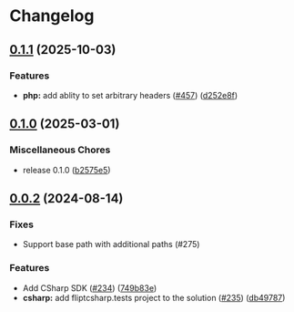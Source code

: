 # Changelog

## [0.1.1](https://github.com/flipt-io/flipt-server-sdks/compare/flipt-csharp-v0.1.0...flipt-csharp-v0.1.1) (2025-10-03)


### Features

* **php:** add ablity to set arbitrary headers ([#457](https://github.com/flipt-io/flipt-server-sdks/issues/457)) ([d252e8f](https://github.com/flipt-io/flipt-server-sdks/commit/d252e8f67895bf4ba1778d46f855c0a915fa024a))

## [0.1.0](https://github.com/flipt-io/flipt-server-sdks/compare/flipt-csharp-v0.0.2...flipt-csharp-v0.1.0) (2025-03-01)

### Miscellaneous Chores

- release 0.1.0 ([b2575e5](https://github.com/flipt-io/flipt-server-sdks/commit/b2575e5854546ad823dc7d79fb3c993f472efdb7))

## [0.0.2](https://github.com/flipt-io/flipt-server-sdks/compare/flipt-csharp-v0.0.1...flipt-csharp-v0.0.2) (2024-08-14)

### Fixes

- Support base path with additional paths (#275)

### Features

- Add CSharp SDK ([#234](https://github.com/flipt-io/flipt-server-sdks/issues/234)) ([749b83e](https://github.com/flipt-io/flipt-server-sdks/commit/749b83e94399efa1b4f8cd0dc98cb0dcb27d21c9))
- **csharp:** add fliptcsharp.tests project to the solution ([#235](https://github.com/flipt-io/flipt-server-sdks/issues/235)) ([db49787](https://github.com/flipt-io/flipt-server-sdks/commit/db4978725dcff22c03f0a700dfba0e747b6aa1c1))
